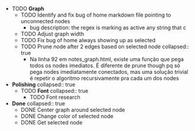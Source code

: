 ---
---

- TODO **Graph**
	- TODO Identify and fix bug of home markdown file pointing to unconnected nodes
		- bug description: the regex is marking as active any string that c
	- TODO Adjust graph width
	- TODO Fix bug of home always showing up as selected
	- TODO Prune node after 2 edges based on selected node
	  collapsed:: true
		- Na linha 92 em notes_graph.html, existe uma função que pega todos os nodes imediatos. É diferente de prune though pq só pega nodes imediatamente conectados, mas uma solução trivial é repetir o algoritmo recursivamente pra cada um dos nodes
- **Polishing**
  collapsed:: true
	- TODO **Font**
	  collapsed:: true
		- TODO Font research
- **Done**
  collapsed:: true
	- DONE Center graph around selected node
	- DONE Change color of selected node
	- DONE Get selected node